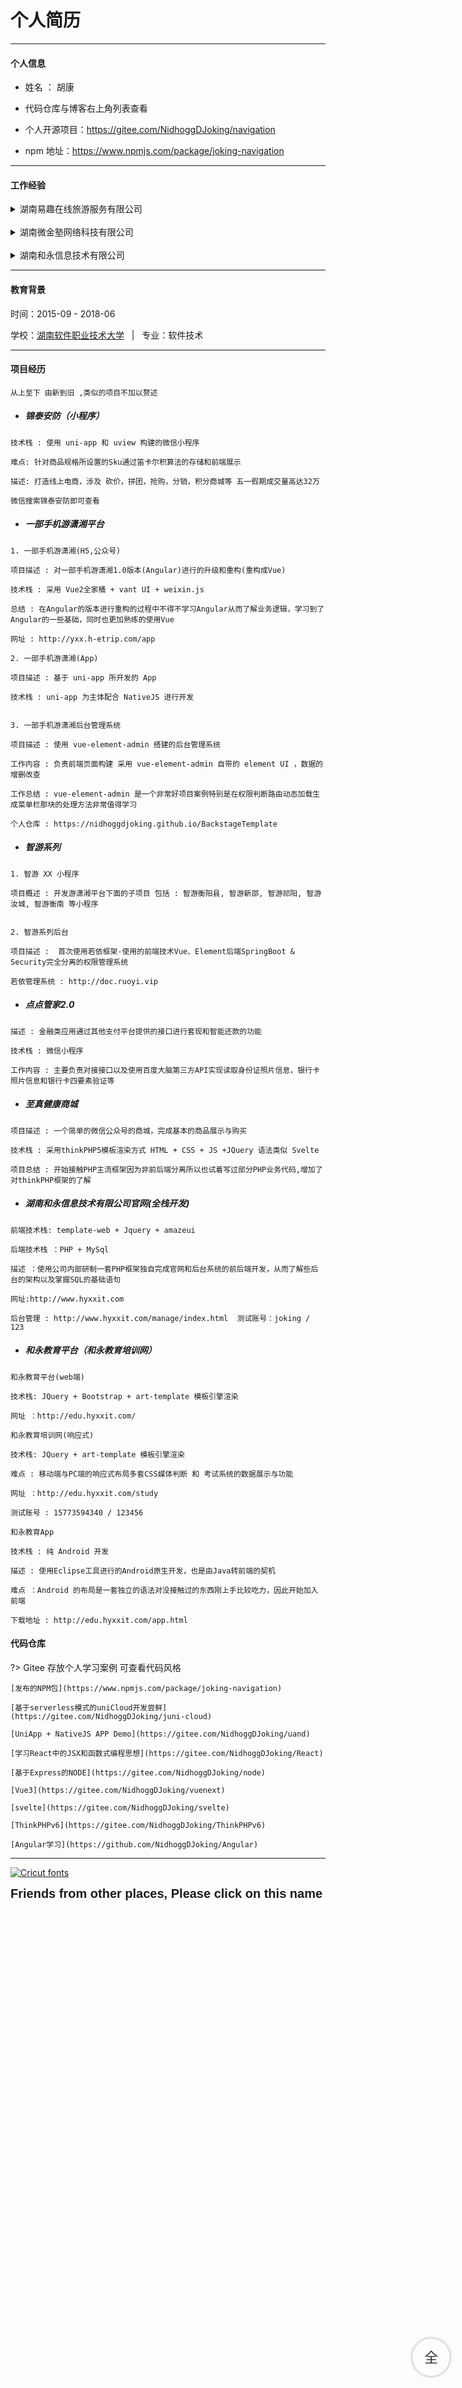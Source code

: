 # 个人简历

---

#### 个人信息

- 姓名 ： 胡康

- 代码仓库与博客右上角列表查看

- 个人开源项目：https://gitee.com/NidhoggDJoking/navigation

- npm 地址：https://www.npmjs.com/package/joking-navigation

---

#### 工作经验



<details>
<summary>湖南易趣在线旅游服务有限公司</summary>
<pre>
<code>在职时间 2019-9 至 2021-06
</code></pre>
</details>

<br>

<details>
<summary>湖南微金塾网络科技有限公司</summary>
<pre>
<code>在职时间 2019-5 至 2019-8
现已改名 长沙微金塾网络科技有限公司
</code></pre>
</details>

<br>

<details>
<summary>湖南和永信息技术有限公司</summary>
<pre>
<code>在职时间 2017-12 至 2019-03
2017-12 至 2018-3 为在校实习期
</code></pre>
</details>

---

#### 教育背景

时间：2015-09 - 2018-06

学校：[湖南软件职业技术大学](https://baike.baidu.com/item/%E6%B9%96%E5%8D%97%E8%BD%AF%E4%BB%B6%E8%81%8C%E4%B8%9A%E6%8A%80%E6%9C%AF%E5%A4%A7%E5%AD%A6) &nbsp;  |  &nbsp; 专业：软件技术

---

#### 项目经历

`从上至下 由新到旧 ,类似的项目不加以赘述`

- #####  锦泰安防（小程序）

```
技术栈 : 使用 uni-app 和 uview 构建的微信小程序

难点: 针对商品规格所设置的Sku通过笛卡尔积算法的存储和前端展示

描述: 打造线上电商，涉及 砍价，拼团，抢购，分销，积分商城等 五一假期成交量高达32万

微信搜索锦泰安防即可查看
```

- ##### 一部手机游潇湘平台


```
1. 一部手机游潇湘(H5,公众号)

项目描述 : 对一部手机游潇湘1.0版本(Angular)进行的升级和重构(重构成Vue)

技术栈 : 采用 Vue2全家桶 + vant UI + weixin.js

总结 : 在Angular的版本进行重构的过程中不得不学习Angular从而了解业务逻辑，学习到了Angular的一些基础，同时也更加熟练的使用Vue

网址 : http://yxx.h-etrip.com/app

```

```
2. 一部手机游潇湘(App)

项目描述 : 基于 uni-app 所开发的 App

技术栈 : uni-app 为主体配合 NativeJS 进行开发
```

```

3. 一部手机游潇湘后台管理系统

项目描述 : 使用 vue-element-admin 搭建的后台管理系统

工作内容 : 负责前端页面构建 采用 vue-element-admin 自带的 element UI ，数据的增删改查

工作总结 : vue-element-admin 是一个非常好项目案例特别是在权限判断路由动态加载生成菜单栏那块的处理方法非常值得学习

个人仓库 : https://nidhoggdjoking.github.io/BackstageTemplate
```

- ##### 智游系列

```
1. 智游 XX 小程序

项目概述 : 开发游潇湘平台下面的子项目 包括 : 智游衡阳县, 智游新邵, 智游祁阳, 智游汝城, 智游衡南 等小程序


```


```
2. 智游系列后台

项目描述 :  首次使用若依框架-使用的前端技术Vue、Element后端SpringBoot & Security完全分离的权限管理系统

若依管理系统 : http://doc.ruoyi.vip
```

- ##### 点点管家2.0

```
描述 : 金融类应用通过其他支付平台提供的接口进行套现和智能还款的功能

技术栈 : 微信小程序

工作内容 : 主要负责对接接口以及使用百度大脑第三方API实现读取身份证照片信息，银行卡照片信息和银行卡四要素验证等

```

- #####  至真健康商城

```
项目描述 : 一个简单的微信公众号的商城，完成基本的商品展示与购买

技术栈 : 采用thinkPHP5模板渲染方式 HTML + CSS + JS +JQuery 语法类似 Svelte

项目总结 : 开始接触PHP主流框架因为非前后端分离所以也试着写过部分PHP业务代码,增加了对thinkPHP框架的了解
```


- ##### 湖南和永信息技术有限公司官网(全栈开发)

```
前端技术栈: template-web + Jquery + amazeui

后端技术栈 ：PHP + MySql

描述 ：使用公司内部研制一套PHP框架独自完成官网和后台系统的前后端开发，从而了解些后台的架构以及掌握SQL的基础语句

网址:http://www.hyxxit.com

后台管理 : http://www.hyxxit.com/manage/index.html  测试账号：joking / 123
```

- ##### 和永教育平台（和永教育培训网）


```
和永教育平台(web端)

技术栈: JQuery + Bootstrap + art-template 模板引擎渲染

网址 ：http://edu.hyxxit.com/
```

```
和永教育培训网(响应式)

技术栈: JQuery + art-template 模板引擎渲染

难点 : 移动端与PC端的响应式布局多套CSS媒体判断 和 考试系统的数据展示与功能

网址 ：http://edu.hyxxit.com/study

测试账号 : 15773594340 / 123456

```

```
和永教育App

技术栈 : 纯 Android 开发

描述 : 使用Eclipse工具进行的Android原生开发，也是由Java转前端的契机

难点 ：Android 的布局是一套独立的语法对没接触过的东西刚上手比较吃力，因此开始加入前端

下载地址 : http://edu.hyxxit.com/app.html
```



####  代码仓库


?> Gitee 存放个人学习案例 可查看代码风格

```
[发布的NPM包](https://www.npmjs.com/package/joking-navigation)

[基于serverless模式的uniCloud开发尝鲜](https://gitee.com/NidhoggDJoking/juni-cloud)

[UniApp + NativeJS APP Demo](https://gitee.com/NidhoggDJoking/uand)

[学习React中的JSX和函数式编程思想](https://gitee.com/NidhoggDJoking/React)

[基于Express的NODE](https://gitee.com/NidhoggDJoking/node)

[Vue3](https://gitee.com/NidhoggDJoking/vuenext)

[svelte](https://gitee.com/NidhoggDJoking/svelte)

[ThinkPHPv6](https://gitee.com/NidhoggDJoking/ThinkPHPv6)

[Angular学习](https://github.com/NidhoggDJoking/Angular)

```

---

<!-- <img class="phone" src="static/project/jt/3.jpg"/>
<img class="phone" src="static/project/jt/2.jpg"/>
<img class="phone" src="static/project/jt/4.jpg"/>
<img class="phone" src="static/project/jt/1.jpg"/> -->


<!-- [![](https://see.fontimg.com/api/renderfont4/BW55G/eyJyIjoiZnMiLCJoIjo4NywidyI6MTAwMCwiZnMiOjg3LCJmZ2MiOiIjMDAwMDAwIiwiYmdjIjoiI0ZGRkZGRiIsInQiOjF9/Sm9raW5n/junitta.png)](https://nidhoggdjoking.gitee.io/eternal) -->

[![Cricut fonts](https://see.fontimg.com/api/renderfont4/pV3O/eyJyIjoiZnMiLCJoIjo4NywidyI6MTAwMCwiZnMiOjg3LCJmZ2MiOiIjMDAwMDAwIiwiYmdjIjoiI0ZGRkZGRiIsInQiOjF9/Sm9raW5n/digidon-demo.png)](https://nidhoggdjoking.gitee.io/eternal)

<span class="englist">Friends from other places, Please click on this name</span>

<div class="full-screen">
    全
</div>

<script>
// 手动开启全屏

var state = true;
var elem = document.documentElement;
function openFullscreen() {
  if (elem.requestFullscreen) {
    elem.requestFullscreen();
  } else if (elem.webkitRequestFullscreen) { /* Safari */
    elem.webkitRequestFullscreen();
  } else if (elem.msRequestFullscreen) { /* IE11 */
    elem.msRequestFullscreen();
  }
}

function closeFullscreen() {
  if (document.exitFullscreen) {
    document.exitFullscreen();
  } else if (document.webkitExitFullscreen) { /* Safari */
    document.webkitExitFullscreen();
  } else if (document.msExitFullscreen) { /* IE11 */
    document.msExitFullscreen();
  }
}

$('.full-screen').click(function(){ 
    if(state){
        openFullscreen();
        state = !state;
        $('.full-screen').text('缩');
    }else{
        closeFullscreen();
        state = !state;
        $('.full-screen').text('全');
    }
});

// 自动触发关闭侧边栏
$('.sidebar-toggle').trigger("click");
</script>


<style>
.phone{
    width:216px;
    height:480px;
    display:inline-block;
    /* 54  108 162 216 324*/
    /* 120  240  360 480 720*/
}

.englist{
    font-family: "Comic Sans MS", cursive, sans-serif;
    font-weight:600;
    font-size: 20px;
}
.full-screen{
    position: fixed;
    cursor: pointer;
    right: 3%;
    user-select: none;
    bottom: 3%;
    z-index: 10;
    width:60px;
    height:60px;
    border-radius:50%;
    text-align: center;
    line-height: 60px;
    font-size: 22px;
    color:#333;
    box-shadow:0 0 5px #9a9a9a;
}
</style>